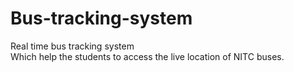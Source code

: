 # Bus-tracking-system
Real time bus tracking system<br>
Which help the students to access the live location of NITC buses.
